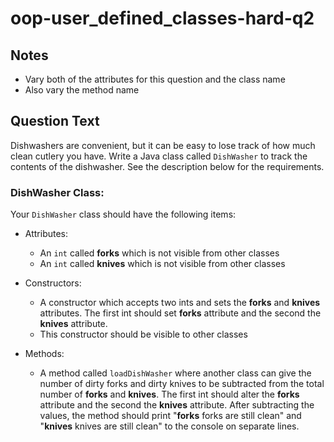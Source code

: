 # oop-user_defined_classes-hard-q2

## Notes

- Vary both of the attributes for this question and the class name
- Also vary the method name

## Question Text

Dishwashers are convenient, but it can be easy to lose track of how much clean cutlery you have. Write a Java class 
called `DishWasher` to track the contents of the dishwasher. See the description below for the requirements.

### DishWasher Class:

Your `DishWasher` class should have the following items:

- Attributes:
    - An `int` called **forks** which is not visible from other classes
    - An `int` called **knives** which is not visible from other classes

- Constructors:
    - A constructor which accepts two ints and sets the **forks** and **knives** attributes. The first int should
      set **forks** attribute and the second the **knives** attribute.
    - This constructor should be visible to other classes

- Methods:
    - A method called `loadDishWasher` where another class can give the number of dirty forks and dirty knives to be
      subtracted from the total number of **forks** and **knives**. The first int should alter the **forks** attribute 
      and the second the **knives** attribute. After subtracting the values, the method should print "**forks** forks
      are still clean" and "**knives** knives are still clean" to the console on separate lines.
  
